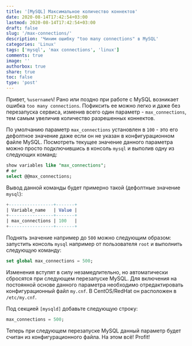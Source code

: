 ```yaml
---
title: '[MySQL] Максимальное количество коннектов'
date: 2020-08-14T17:42:54+03:00
lastmod: 2020-08-14T17:42:54+03:00
draft: false
slug: '/max-connections/'
description: 'Чиним ошибку "too many connections" в MySQL'
categories: 'Linux'
tags: ['mysql', 'max connections', 'linux']
comments: true
image: ''
authorbox: true
share: true
toc: false
type: 'post'
---
```

Привет, `%username%`! Рано или поздно при работе с MySQL возникает ошибка `too many connections`. Пофиксить ее можно легко и даже без перезапуска сервиса, изменив всего один параметр - `max_connections`, тем самым увеличив количество разрешенных коннектов. 

По умолчанию параметр `max_connections` установлен в `100` - это его дефолтное значение даже если он не указан в конфигурационном файле MySQL. Посмотреть текущее значение данного параметра можно просто подключившись в консоль `mysql` и выполив одну из следующих команд:

```sql
show variables like "max_connections";
# or
select @@max_connections;
```

Вывод данной команды будет примерно такой (дефолтные значение `mysql`):

```sql
+-----------------+-------+
| Variable_name   | Value |
+-----------------+-------+
| max_connections | 100   |
+-----------------+-------+
```

Поднять значение например до `500` можно следующим образом: запустить консоль `mysql` например от пользователя `root` и выполнить следующую команду:

```sql
set global max_connections = 500;
```

Изменения вступят в силу незамедлительно, но автоматически сбросятся при следующем перезапуске MySQL. Для включения на постоянной основе данного параметра необходимо отредактировать конфигурационный файл `my.cnf`. В CentOS/RedHat он расположен в `/etc/my.cnf`.

Под секцией `[mysqld]` добавьте следующую строку:

```sql
max_connections = 500;
```

Теперь при следующем перезапуске MySQL данный параметр будет считан из конфигурационного файла. На этом всё! Profit!
